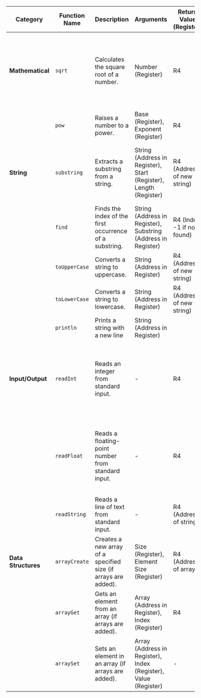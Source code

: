 | Category            | Function Name | Description                                                    | Arguments                                                         | Return Value (Register)     | Notes                                                                           |
|---------------------|---------------|----------------------------------------------------------------|-------------------------------------------------------------------|-----------------------------|---------------------------------------------------------------------------------|
| **Mathematical**    | `sqrt`        | Calculates the square root of a number.                        | Number (Register)                                                 | R4                          | Could handle negative numbers by returning NaN or throwing an exception.        |
|                     | `pow`         | Raises a number to a power.                                    | Base (Register), Exponent (Register)                              | R4                          |                                                                                 |
| **String**          | `substring`   | Extracts a substring from a string.                            | String (Address in Register), Start (Register), Length (Register) | R4 (Address of new string)  | Ensure valid start and length arguments. Handle out-of-bounds errors.           |
|                     | `find`        | Finds the index of the first occurrence of a substring.        | String (Address in Register), Substring (Address in Register)     | R4 (Index, -1 if not found) |                                                                                 |
|                     | `toUpperCase` | Converts a string to uppercase.                                | String (Address in Register)                                      | R4 (Address of new string)  | Allocate memory for the new string.                                             |
|                     | `toLowerCase` | Converts a string to lowercase.                                | String (Address in Register)                                      | R4 (Address of new string)  | Allocate memory for the new string.                                             |
|                     | `println`     | Prints a string with a new line                                | String (Address in Register)                                      |                             | It will add a newline                                                           |
| **Input/Output**    | `readInt`     | Reads an integer from standard input.                          | -                                                                 | R4                          | Could handle invalid input by returning an error code or throwing an exception. |
|                     | `readFloat`   | Reads a floating-point number from standard input.             | -                                                                 | R4                          | Floating-point support would need to be added to MVM.  Handle invalid input.    |
|                     | `readString`  | Reads a line of text from standard input.                      | -                                                                 | R4 (Address of string)      | Allocate memory for the string.                                                 |
| **Data Structures** | `arrayCreate` | Creates a new array of a specified size (if arrays are added). | Size (Register), Element Size (Register)                          | R4 (Address of array)       | Dynamic memory allocation would be needed.                                      |
|                     | `arrayGet`    | Gets an element from an array (if arrays are added).           | Array (Address in Register), Index (Register)                     | R4                          | Bounds checking on the index.                                                   |
|                     | `arraySet`    | Sets an element in an array (if arrays are added).             | Array (Address in Register), Index (Register), Value (Register)   | -                           | Bounds checking.                                                                |
